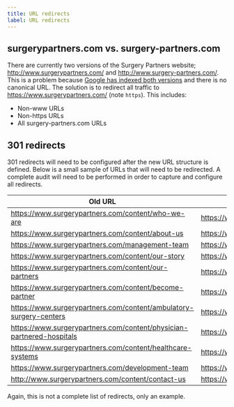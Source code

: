 ```yaml
---
title: URL redirects
label: URL redirects
---
```


## surgerypartners.com vs. surgery-partners.com

There are currently two versions of the Surgery Partners website; http://www.surgerypartners.com/ and http://www.surgery-partners.com/. This is a problem because [Google has indexed both versions](https://cl.ly/0Z3n2N1a1e0e) and there is no canonical URL. The solution is to redirect all traffic to https://www.surgerypartners.com/ (note `https`). This includes:

* Non-www URLs
* Non-https URLs
* All surgery-partners.com URLs

## 301 redirects

301 redirects will need to be configured after the new URL structure is defined. Below is a small sample of URLs that will need to be redirected. A complete audit will need to be performed in order to capture and configure all redirects.

| Old URL | Proposed new URL |
| ------- | ---------------- |
| https://www.surgerypartners.com/content/who-we-are | https://www.surgerypartners.com/about/ |
| https://www.surgerypartners.com/content/about-us | https://www.surgerypartners.com/about/ |
| https://www.surgerypartners.com/management-team | https://www.surgerypartners.com/about/ |
| https://www.surgerypartners.com/content/our-story | https://www.surgerypartners.com/about/ |
| https://www.surgerypartners.com/content/our-partners | https://www.surgerypartners.com/partnerships/ |
| https://www.surgerypartners.com/content/become-partner | https://www.surgerypartners.com/partnerships/ |
| https://www.surgerypartners.com/content/ambulatory-surgery-centers | https://www.surgerypartners.com/partnerships/ |
| https://www.surgerypartners.com/content/physician-partnered-hospitals | https://www.surgerypartners.com/partnerships/ |
| https://www.surgerypartners.com/content/healthcare-systems | https://www.surgerypartners.com/partnerships/ |
| https://www.surgerypartners.com/development-team | https://www.surgerypartners.com/partnerships/ |
| http://www.surgerypartners.com/content/contact-us | https://www.surgerypartners.com/contact/ |

Again, this is not a complete list of redirects, only an example.
